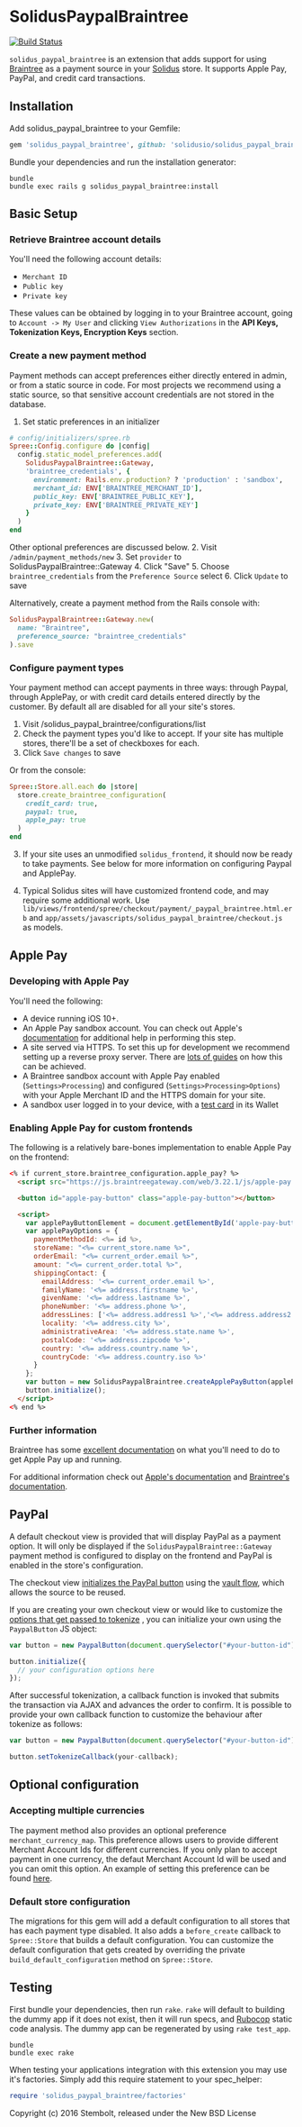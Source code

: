 SolidusPaypalBraintree
======================

[![Build Status](https://travis-ci.org/solidusio/solidus_paypal_braintree.svg?branch=master)](https://travis-ci.org/solidusio/solidus_paypal_braintree)

`solidus_paypal_braintree` is an extension that adds support for using [Braintree](https://www.braintreepayments.com) as a payment source in your [Solidus](https://solidus.io/) store. It supports Apple Pay, PayPal, and credit card transactions.

Installation
------------

Add solidus_paypal_braintree to your Gemfile:

```ruby
gem 'solidus_paypal_braintree', github: 'solidusio/solidus_paypal_braintree', branch: :master
```

Bundle your dependencies and run the installation generator:

```shell
bundle
bundle exec rails g solidus_paypal_braintree:install
```

## Basic Setup

### Retrieve Braintree account details
You'll need the following account details:
- `Merchant ID`
- `Public key`
- `Private key`

These values can be obtained by logging in to your Braintree account, going
to `Account -> My User` and clicking `View Authorizations` in the **API Keys,
Tokenization Keys, Encryption Keys** section.

### Create a new payment method
Payment methods can accept preferences either directly entered in admin, or from a static source in code. For most projects we recommend using a static source, so that sensitive account credentials are not stored in the database.

1. Set static preferences in an initializer
```ruby
# config/initializers/spree.rb
Spree::Config.configure do |config|
  config.static_model_preferences.add(
    SolidusPaypalBraintree::Gateway,
    'braintree_credentials', {
      environment: Rails.env.production? ? 'production' : 'sandbox',
      merchant_id: ENV['BRAINTREE_MERCHANT_ID'],
      public_key: ENV['BRAINTREE_PUBLIC_KEY'],
      private_key: ENV['BRAINTREE_PRIVATE_KEY']
    }
  )
end
```
Other optional preferences are discussed below.
2. Visit `/admin/payment_methods/new`
3. Set `provider` to SolidusPaypalBraintree::Gateway
4. Click "Save"
5. Choose `braintree_credentials` from the `Preference Source` select
6. Click `Update` to save

Alternatively, create a payment method from the Rails console with:
```ruby
SolidusPaypalBraintree::Gateway.new(
  name: "Braintree",
  preference_source: "braintree_credentials"
).save
```

### Configure payment types
Your payment method can accept payments in three ways: through Paypal, through ApplePay, or with credit card details entered directly by the customer. By default all are disabled for all your site's stores.
1. Visit /solidus_paypal_braintree/configurations/list
2. Check the payment types you'd like to accept. If your site has multiple stores, there'll be a set of checkboxes for each.
3. Click `Save changes` to save

Or from the console:
```ruby
Spree::Store.all.each do |store|
  store.create_braintree_configuration(
    credit_card: true,
    paypal: true,
    apple_pay: true
  )
end
```

3. If your site uses an unmodified `solidus_frontend`, it should now be ready to take payments. See below for more information on configuring Paypal and ApplePay.

4. Typical Solidus sites will have customized frontend code, and may require some additional work. Use `lib/views/frontend/spree/checkout/payment/_paypal_braintree.html.erb` and `app/assets/javascripts/solidus_paypal_braintree/checkout.js` as models.

## Apple Pay
### Developing with Apple Pay
You'll need the following:
- A device running iOS 10+.
- An Apple Pay sandbox account. You can check out Apple's [documentation](https://developer.apple.com/support/apple-pay-sandbox/) for additional help in performing this step.
- A site served via HTTPS. To set this up for development we recommend setting up a reverse proxy server. There are [lots of guides](https://www.google.ca/search?q=nginx+reverse+proxy+ssl+localhost) on how this can be achieved.
- A Braintree sandbox account with Apple Pay enabled (`Settings>Processing`) and configured (`Settings>Processing>Options`) with your Apple Merchant ID and the HTTPS domain for your site.
- A sandbox user logged in to your device, with a [test card](https://developer.apple.com/support/apple-pay-sandbox/) in its Wallet

### Enabling Apple Pay for custom frontends
The following is a relatively bare-bones implementation to enable Apple Pay on the frontend:

```html
<% if current_store.braintree_configuration.apple_pay? %>
  <script src="https://js.braintreegateway.com/web/3.22.1/js/apple-pay.min.js"></script>

  <button id="apple-pay-button" class="apple-pay-button"></button>

  <script>
    var applePayButtonElement = document.getElementById('apple-pay-button');
    var applePayOptions = {
      paymentMethodId: <%= id %>,
      storeName: "<%= current_store.name %>",
      orderEmail: "<%= current_order.email %>",
      amount: "<%= current_order.total %>",
      shippingContact: {
        emailAddress: '<%= current_order.email %>',
        familyName: '<%= address.firstname %>',
        givenName: '<%= address.lastname %>',
        phoneNumber: '<%= address.phone %>',
        addressLines: ['<%= address.address1 %>','<%= address.address2 %>'],
        locality: '<%= address.city %>',
        administrativeArea: '<%= address.state.name %>',
        postalCode: '<%= address.zipcode %>',
        country: '<%= address.country.name %>',
        countryCode: '<%= address.country.iso %>'
      }
    };
    var button = new SolidusPaypalBraintree.createApplePayButton(applePayButtonElement, applePayOptions);
    button.initialize();
  </script>
<% end %>
```

### Further information
Braintree has some [excellent documentation](https://developers.braintreepayments.com/guides/apple-pay/configuration/javascript/v3) on what you'll need to do to get Apple Pay up and running.

For additional information check out [Apple's documentation](https://developer.apple.com/reference/applepayjs/) and [Braintree's documentation](https://developers.braintreepayments.com/guides/apple-pay/client-side/javascript/v3).

PayPal
------

A default checkout view is provided that will display PayPal as a payment option.
It will only be displayed if the `SolidusPaypalBraintree::Gateway` payment
method is configured to display on the frontend and PayPal is enabled in the
store's configuration.

The checkout view
[initializes the PayPal button](/lib/views/frontend/spree/checkout/payment/_paypal_braintree.html.erb)
using the
[vault flow](https://developers.braintreepayments.com/guides/paypal/overview/javascript/v3),
which allows the source to be reused.

If you are creating your own checkout view or would like to customize the
[options that get passed to tokenize](https://braintree.github.io/braintree-web/3.6.3/PayPal.html#tokenize)
, you can initialize your own using the `PaypalButton` JS object:

```javascript
var button = new PaypalButton(document.querySelector("#your-button-id"));

button.initialize({
  // your configuration options here
});
```

After successful tokenization, a callback function is invoked that submits the
transaction via AJAX and advances the order to confirm. It is possible to provide
your own callback function to customize the behaviour after tokenize as follows:

```javascript
var button = new PaypalButton(document.querySelector("#your-button-id"));

button.setTokenizeCallback(your-callback);
```

## Optional configuration

### Accepting multiple currencies
The payment method also provides an optional preference `merchant_currency_map`.
This preference allows users to provide different Merchant Account Ids for
different currencies. If you only plan to accept payment in one currency, the
defaut Merchant Account Id will be used and you can omit this option.
An example of setting this preference can be found
[here](https://github.com/solidusio/solidus_paypal_braintree/blob/master/spec/spec_helper.rb#L70-L72).

### Default store configuration
The migrations for this gem will add a default configuration to all stores that
has each payment type disabled. It also adds a `before_create` callback to
`Spree::Store` that builds a default configuration. You can customize the
default configuration that gets created by overriding the private
`build_default_configuration` method on `Spree::Store`.

Testing
-------

First bundle your dependencies, then run `rake`. `rake` will default to building the dummy app if it does not exist, then it will run specs, and [Rubocop](https://github.com/bbatsov/rubocop) static code analysis. The dummy app can be regenerated by using `rake test_app`.

```shell
bundle
bundle exec rake
```

When testing your applications integration with this extension you may use it's factories.
Simply add this require statement to your spec_helper:

```ruby
require 'solidus_paypal_braintree/factories'
```

Copyright (c) 2016 Stembolt, released under the New BSD License
